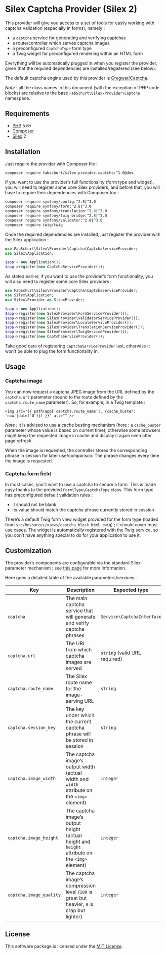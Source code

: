 # Silex Captcha Provider (Silex 2)

This provider will give you access to a set of tools for easily working with
captcha validation (especially in forms), namely&nbsp;:

* a `captcha` service for generating and verifying captchas
* a route/controller which serves captcha images
* a preconfigured `CaptchaType` form type
* a Twig widget for preconfigured rendering within an HTML form

Everything will be automatically plugged in when you register the provider,
given that the required dependencies are installed/registered (see below).

The default captcha engine used by this provider is
[Gregwar/Captcha](https://github.com/Gregwar/Captcha).

*Note&nbsp;:* all the class names in this document (with the exception of PHP
code blocks) are relative to the base `FabSchurt\Silex\Provider\Captcha`
namespace.

## Requirements

* [PHP](https://secure.php.net/) 5.6+
* [Composer](https://getcomposer.org/)
* [Silex](http://silex.sensiolabs.org/) 2

## Installation

Just require the provider with Composer file&nbsp;:

```bash
composer require fabschurt/silex-provider-captcha:^1.0@dev
```

If you want to use the provider’s full functionality (form type and widget), you
will need to register some core Silex providers, and before that, you will have
to require their dependencies with Composer too&nbsp;:

```bash
composer require symfony/config:^2.8|^3.0
composer require symfony/form:^2.8|^3.0
composer require symfony/translation:^2.8|^3.0
composer require symfony/twig-bridge:^2.8|^3.0
composer require symfony/validator:^2.8|^3.0
composer require twig/twig
```

Once the required dependencies are installed, just register the provider with
the Silex application&nbsp;:

```php
use FabSchurt\Silex\Provider\Captcha\CaptchaServiceProvider;
use Silex\Application;

$app = new Application();
$app->register(new CaptchaServiceProvider());
```

As stated earlier, if you want to use the provider’s form functionality, you
will also need to register some core Silex providers&nbsp;:

```php
use FabSchurt\Silex\Provider\Captcha\CaptchaServiceProvider;
use Silex\Application;
use Silex\Provider as SilexProvider;

$app = new Application();
$app->register(new SilexProvider\FormServiceProvider());
$app->register(new SilexProvider\ValidatorServiceProvider());
$app->register(new SilexProvider\LocaleServiceProvider());
$app->register(new SilexProvider\TranslationServiceProvider());
$app->register(new SilexProvider\TwigServiceProvider());
$app->register(new CaptchaServiceProvider());
```

Take good care of registering `CaptchaServiceProvider` last, otherwise it won’t
be able to plug the form functionality in.

## Usage

### Captcha image

You can now request a captcha JPEG image from the URL defined by the `captcha.url`
parameter (bound to the route defined by the `captcha.route_name` parameter).
So, for example, in a Twig template&nbsp;:

```twig
<img src="{{ path(app['captcha.route_name'], {cache_buster: 'now'|date('U')}) }}" alt="" />
```

*Note&nbsp;:* it is advised to use a cache busting mechanism (here&nbsp;: a
`cache_buster` parameter whose value is based on current time), otherwise some
browsers might keep the requested image in cache and display it again even after
page refresh.

When the image is requested, the controller stores the corresponding phrase in
session for later use/comparison. The phrase changes every time the image is
requested.

### Captcha form field

In most cases, you’ll want to use a captcha to secure a form. This is made easy
thanks to the provided `Form\Type\CaptchaType` class. This form type has
preconfigured default validation rules&nbsp;:

* it should not be blank
* its value should match the captcha phrase currently stored in session

There’s a default Twig form view widget provided for the form type (loaded from
`src/Resources/views/captcha_block.html.twig`)&nbsp;; it should cover most use
cases. The widget is automatically registered with the Twig service, so you don’t
have anything special to do for your application to use it.

## Customization

The provider’s components are configurable via the standard Silex parameter
mechanism&nbsp;: see [this page](http://silex.sensiolabs.org/doc/master/providers.html)
for more information.

Here goes a detailed table of the available parameters/services&nbsp;:

| Key                     | Description                                                                                     | Expected type                 | Default value                                                  |
|-------------------------|-------------------------------------------------------------------------------------------------|-------------------------------|-------------------------------|
| `captcha`               | The main captcha service that will generate and verify captcha phrases                          | `Service\CaptchaInterface`    | Instance of `Service\Captcha` |
| `captcha.url`           | The URL from which captcha images are served                                                    | `string` (valid URL required) | `/captcha`                    |
| `captcha.route_name`    | The Silex route name for the image-serving URL                                                  | `string`                      | `captcha`                     |
| `captcha.session_key`   | The key under which the current captcha phrase will be stored in session                        | `string`                      | `captcha.current`             |
| `captcha.image_width`   | The captcha image’s output width (actual width and `width` attribute on the `<img>` element)    | `integer`                     | `120`                         |
| `captcha.image_height`  | The captcha image’s output height (actual height and `height` attribute on the `<img>` element) | `integer`                     | `32`                          |
| `captcha.image_quality` | The captcha image’s compression level (`100` is great but heavier, `0` is crap but lighter)     | `integer`                     | `90`                          |

## License

This software package is licensed under the [MIT License](https://opensource.org/licenses/MIT).
